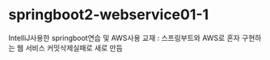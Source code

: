 # springboot2-webservice01-1
IntelliJ사용한 springboot연습 및 AWS사용
교재 : 스프링부트와 AWS로 혼자 구현하는 웹 서비스
커밋삭제실패로 새로 만듬
